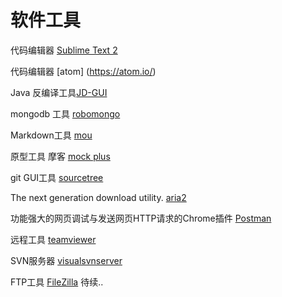 # 软件工具

代码编辑器 [Sublime Text 2](http://www.sublimetext.com/)

代码编辑器 [atom] (https://atom.io/)

Java 反编译工具[JD-GUI](http://jd.benow.ca/)

mongodb 工具 [robomongo](http://robomongo.org/)

Markdown工具 [mou](http://25.io/mou/)

原型工具 摩客 [mock plus](https://www.mockplus.cn/)

git GUI工具  [sourcetree](https://www.sourcetreeapp.com/)

The next generation download utility. [aria2](https://aria2.github.io/)

功能强大的网页调试与发送网页HTTP请求的Chrome插件 [Postman](https://chrome.google.com/webstore/detail/postman/fhbjgbiflinjbdggehcddcbncdddomop) 

远程工具 [teamviewer](https://www.teamviewer.com)

SVN服务器 [visualsvnserver](https://www.visualsvn.com/server/)

FTP工具 [FileZilla](https://filezilla-project.org/)
待续..